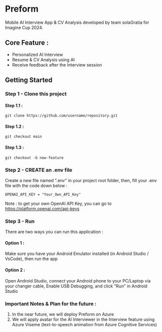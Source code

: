 # Preform
Mobile AI Interview App & CV Analysis developed by team solaGratia for Imagine Cup 2024.

## Core Feature :
- Personalized AI Interview
- Resume & CV Analysis using AI
- Receive feedback after the Interview session

## Getting Started
### Step 1 - Clone this project
#### Step 1.1 :
```
git clone https://github.com/username/repository.git
```

#### Step 1.2 :
```
git checkout main
```

#### Step 1.3 :
```
git checkout -b new-feature
```

### Step 2 - CREATE an .env file
Create a new file named ".env" in your project root folder, then, fill your .env file with the code down below :
```
OPENAI_API_KEY = "Your_Own_API_Key"
```

Note : to get your own OpenAI API Key, you can go to https://platform.openai.com/api-keys

### Step 3 - Run
There are two ways you can run this application :
#### Option 1 :
Make sure you have your Android Emulator installed (in Android Studio / VsCode), then run the app
#### Option 2 :
Open Android Studio, connect your Android phone to your PC/Laptop via your changer cable, Enable USB Debugging, and click "Run" in Android Studio

### Important Notes & Plan for the future :
1. In the near future, we will deploy Preform on Azure
2. We will apply avatar for the AI Interviewer in the Interview feature using Azure Viseme (text-to-speech animation from Azure Cognitive Services)

